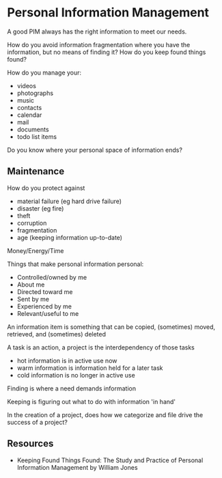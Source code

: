 # Personal Information Management

A good PIM always has the right information to meet our needs.

How do you avoid information fragmentation where you have the information, but no means of finding it? How do you keep found things found?

How do you manage your:

- videos
- photographs
- music
- contacts
- calendar
- mail
- documents
- todo list items

Do you know where your personal space of information ends?


## Maintenance

How do you protect against

- material failure (eg hard drive failure)
- disaster (eg fire)
- theft
- corruption
- fragmentation
- age (keeping information up-to-date)

Money/Energy/Time

Things that make personal information personal:

- Controlled/owned by me
- About me
- Directed toward me
- Sent by me
- Experienced by me
- Relevant/useful to me

An information item is something that can be copied, (sometimes) moved, retrieved, and (sometimes) deleted

A task is an action, a project is the interdependency of those tasks

- hot information is in active use now
- warm information is information held for a later task
- cold information is no longer in active use

Finding is where a need demands information

Keeping is figuring out what to do with information 'in hand'

In the creation of a project, does how we categorize and file drive the success of a project?


## Resources

- Keeping Found Things Found: The Study and Practice of Personal Information Management by William Jones